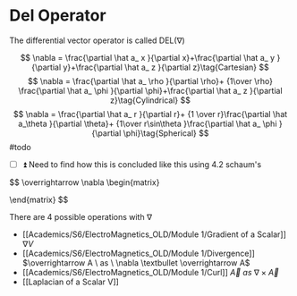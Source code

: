 # Del Operator

The differential vector operator is called DEL$(\nabla)$

$$
\nabla = \frac{\partial \hat a_ x }{\partial x}+\frac{\partial \hat a_ y }{\partial y}+\frac{\partial \hat a_ z }{\partial z}\tag{Cartesian}
$$
$$
\nabla = \frac{\partial \hat a_ \rho }{\partial \rho}+ {1\over \rho} \frac{\partial \hat a_ \phi }{\partial \phi}+\frac{\partial \hat a_ z }{\partial z}\tag{Cylindrical}
$$
$$
\nabla = \frac{\partial \hat a_ r }{\partial r}+ {1 \over r}\frac{\partial \hat a_\theta }{\partial \theta}+ {1\over r\sin\theta }\frac{\partial \hat a_ \phi }{\partial \phi}\tag{Spherical}
$$
#todo 
- [ ] ⏫  Need to find how this is concluded like this using 4.2 schaum's

$$
\overrightarrow \nabla 
\begin{matrix}

\end{matrix}
$$

There are 4 possible operations with $\nabla$
- [[Academics/S6/ElectroMagnetics_OLD/Module 1/Gradient of a Scalar]] $\nabla V$
- [[Academics/S6/ElectroMagnetics_OLD/Module 1/Divergence]] $\overrightarrow A \ as \  \nabla \textbullet \overrightarrow A$
- [[Academics/S6/ElectroMagnetics_OLD/Module 1/Curl]] $\overrightarrow A \ as \  \nabla \times \overrightarrow A$
- [[Laplacian of a Scalar V]]

